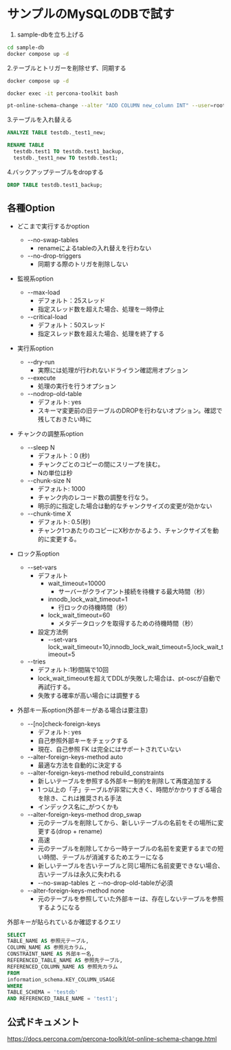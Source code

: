 # サンプルのMySQLのDBで試す

1. sample-dbを立ち上げる

```bash
cd sample-db
docker compose up -d
```

2.テーブルとトリガーを削除せず、同期する

```bash
docker compose up -d

docker exec -it percona-toolkit bash

pt-online-schema-change --alter "ADD COLUMN new_column INT" --user=root --password=root --host=127.0.0.1 --port=3306 D=testdb,t=test1 --no-swap-tables --no-drop-triggers --execute
```

3.テーブルを入れ替える

```sql
ANALYZE TABLE testdb._test1_new;

RENAME TABLE
  testdb.test1 TO testdb.test1_backup,
  testdb._test1_new TO testdb.test1;
```

4.バックアップテーブルをdropする

```sql
DROP TABLE testdb.test1_backup;
```

## 各種Option

- どこまで実行するかoption
  - --no-swap-tables
    - renameによるtableの入れ替えを行わない
  - --no-drop-triggers
    - 同期する際のトリガを削除しない

- 監視系option
  - --max-load
    - デフォルト：25スレッド
    - 指定スレッド数を超えた場合、処理を一時停止
  - --critical-load
    - デフォルト：50スレッド
    - 指定スレッド数を超えた場合、処理を終了する

- 実行系option
  - --dry-run
    - 実際には処理が行われないドライラン確認用オプション
  - --execute
    - 処理の実行を行うオプション
  - --nodrop-old-table
    - デフォルト: yes
    - スキーマ変更前の旧テーブルのDROPを行わないオプション。確認で残しておきたい時に

- チャンクの調整系option
  - --sleep N
    - デフォルト：0 (秒)
    - チャンクごとのコピーの間にスリープを挟む。
    - Nの単位は秒
  - --chunk-size N
    - デフォルト: 1000
    - チャンク内のレコード数の調整を行なう。
    - 明示的に指定した場合は動的なチャンクサイズの変更が効かない
  - --chunk-time X
    - デフォルト: 0.5(秒)
    - チャンク1つあたりのコピーにX秒かかるよう、チャンクサイズを動的に変更する。

- ロック系option
  - --set-vars
    - デフォルト
      - wait_timeout=10000
        - サーバーがクライアント接続を待機する最大時間（秒）
      - innodb_lock_wait_timeout=1
        - 行ロックの待機時間（秒）
      - lock_wait_timeout=60
        - メタデータロックを取得するための待機時間（秒）
    - 設定方法例
      - --set-vars lock_wait_timeout=10,innodb_lock_wait_timeout=5,lock_wait_timeout=5
  - --tries
    - デフォルト:1秒間隔で10回
    - lock_wait_timeoutを超えてDDLが失敗した場合は、pt-oscが自動で再試行する。
    - 失敗する確率が高い場合には調整する

- 外部キー系option(外部キーがある場合は要注意)
  - --[no]check-foreign-keys
    - デフォルト: yes
    - 自己参照外部キーをチェックする
    - 現在、自己参照 FK は完全にはサポートされていない
  - --alter-foreign-keys-method auto
    - 最適な方法を自動的に決定する
  - --alter-foreign-keys-method rebuild_constraints
    - 新しいテーブルを参照する外部キー制約を削除して再度追加する
    - 1 つ以上の「子」テーブルが非常に大きく、時間がかかりすぎる場合を除き、これは推奨される手法
    - インデックス名に_がつくかも
  - --alter-foreign-keys-method drop_swap
    - 元のテーブルを削除してから、新しいテーブルの名前をその場所に変更する(drop + rename)
    - 高速
    - 元のテーブルを削除してから一時テーブルの名前を変更するまでの短い時間、テーブルが消滅するためエラーになる
    - 新しいテーブルを古いテーブルと同じ場所に名前変更できない場合、古いテーブルは永久に失われる
    - --no-swap-tables と --no-drop-old-tableが必須
  - --alter-foreign-keys-method none
    - 元のテーブルを参照していた外部キーは、存在しないテーブルを参照するようになる

外部キーが貼られているか確認するクエリ

```sql
SELECT
TABLE_NAME AS 参照元テーブル,
COLUMN_NAME AS 参照元カラム,
CONSTRAINT_NAME AS 外部キー名,
REFERENCED_TABLE_NAME AS 参照先テーブル,
REFERENCED_COLUMN_NAME AS 参照先カラム
FROM
information_schema.KEY_COLUMN_USAGE
WHERE
TABLE_SCHEMA = 'testdb'
AND REFERENCED_TABLE_NAME = 'test1';
```

## 公式ドキュメント

<https://docs.percona.com/percona-toolkit/pt-online-schema-change.html>
